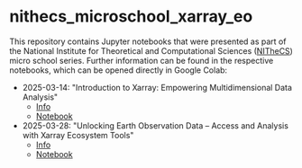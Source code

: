 # nithecs_microschool_xarray_eo

This repository contains Jupyter notebooks that were presented as part of the National Institute for Theoretical and Computational Sciences ([NITheCS](https://nithecs.ac.za/)) micro school series. Further information can be found in the respective notebooks, which can be opened directly in Google Colab:

- 2025-03-14: "Introduction to Xarray:
Empowering Multidimensional Data Analysis"
    - [Info](https://nithecs.ac.za/wp-content/uploads/2025/03/2025-03-14-NITheCS-Micro-school.pdf)
    - [Notebook](https://colab.research.google.com/github/maawoo/nithecs_microschool_xarray_eo/blob/main/01_intro_to_xarray.ipynb)
- 2025-03-28: "Unlocking Earth Observation Data – Access and Analysis with Xarray Ecosystem Tools"
    - [Info](https://nithecs.ac.za/wp-content/uploads/2025/03/2025-03-28-NITheCS-Micro-school.pdf)
    - [Notebook](https://colab.research.google.com/github/maawoo/nithecs_microschool_xarray_eo/blob/main/02_unlock_eo_data.ipynb)